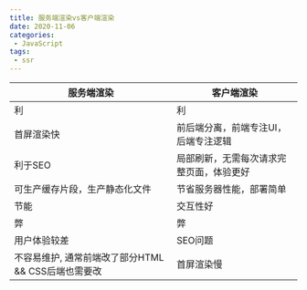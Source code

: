 ```yaml
---
title: 服务端渲染vs客户端渲染
date: 2020-11-06
categories:
 - JavaScript
tags:
 - ssr
---
```


服务端渲染 | 客户端渲染
---|---
利 | 利
首屏渲染快 | 前后端分离，前端专注UI，后端专注逻辑
利于SEO | 局部刷新，无需每次请求完整页面，体验更好
可生产缓存片段，生产静态化文件 | 节省服务器性能，部署简单
节能 | 交互性好
弊 | 弊
用户体验较差 | SEO问题
不容易维护, 通常前端改了部分HTML && CSS后端也需要改 | 首屏渲染慢

